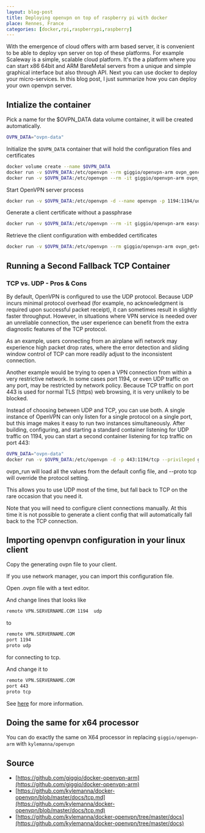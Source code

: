 ```yaml
---
layout: blog-post
title: Deploying openvpn on top of raspberry pi with docker
place: Rennes, France
categories: [docker,rpi,raspberrypi,raspberry]
---
```


With the emergence of cloud offers with arm based server, it is convenient to be able to deploy vpn server on top of these platforms. For example Scaleway is a simple, scalable cloud platform. It's the a platform where you can start x86 64bit and ARM BareMetal servers from a unique and simple graphical interface but also through API. Next you can use docker to deploy your micro-services. In this blog post, I just summarize how you can deploy your own openvpn server. 


<!--more-->

## Intialize the container

Pick a name for the $OVPN_DATA data volume container, it will be created automatically.

```bash
OVPN_DATA="ovpn-data"
```

Initialize the `$OVPN_DATA` container that will hold the configuration files and certificates

```bash
docker volume create --name $OVPN_DATA
docker run -v $OVPN_DATA:/etc/openvpn --rm giggio/openvpn-arm ovpn_genconfig -u udp://VPN.SERVERNAME.COM
docker run -v $OVPN_DATA:/etc/openvpn --rm -it giggio/openvpn-arm ovpn_initpki nopass
```


Start OpenVPN server process

```bash
docker run -v $OVPN_DATA:/etc/openvpn -d --name openvpn -p 1194:1194/udp --cap-add=NET_ADMIN giggio/openvpn-arm
```

Generate a client certificate without a passphrase

```bash
docker run -v $OVPN_DATA:/etc/openvpn --rm -it giggio/openvpn-arm easyrsa build-client-full CLIENTNAME nopass
```

Retrieve the client configuration with embedded certificates

```bash
docker run -v $OVPN_DATA:/etc/openvpn --rm giggio/openvpn-arm ovpn_getclient CLIENTNAME > CLIENTNAME.ovpn
```


## Running a Second Fallback TCP Container

### TCP vs. UDP - Pros & Cons

By default, OpenVPN is configured to use the UDP protocol. Because UDP incurs minimal protocol overhead (for example, no acknowledgment is required upon successful packet receipt), it can sometimes result in slightly faster throughput. However, in situations where VPN service is needed over an unreliable connection, the user experience can benefit from the extra diagnostic features of the TCP protocol.

As an example, users connecting from an airplane wifi network may experience high packet drop rates, where the error detection and sliding window control of TCP can more readily adjust to the inconsistent connection.

Another example would be trying to open a VPN connection from within a very restrictive network. In some cases port 1194, or even UDP traffic on any port, may be restricted by network policy. Because TCP traffic on port 443 is used for normal TLS (https) web browsing, it is very unlikely to be blocked.

Instead of choosing between UDP and TCP, you can use both. A single instance of OpenVPN can only listen for a single protocol on a single port, but this image makes it easy to run two instances simultaneously. After building, configuring, and starting a standard container listening for UDP traffic on 1194, you can start a second container listening for tcp traffic on port 443:

```bash
OVPN_DATA="ovpn-data"
docker run -v $OVPN_DATA:/etc/openvpn -d -p 443:1194/tcp --privileged giggio/openvpn-arm ovpn_run --proto tcp
```

ovpn_run will load all the values from the default config file, and --proto tcp will override the protocol setting.


This allows you to use UDP most of the time, but fall back to TCP on the rare occasion that you need it.

Note that you will need to configure client connections manually. At this time it is not possible to generate a client config that will automatically fall back to the TCP connection.


## Importing openvpn configuration in your linux client

Copy the generating ovpn file to your client. 

If you use network manager, you can import this configuration file. 

Open .ovpn file with a text editor.

And change lines that looks like


```txt
remote VPN.SERVERNAME.COM 1194  udp
```

to

```txt
remote VPN.SERVERNAME.COM 
port 1194 
proto udp
```


for connecting to tcp. 

And change it to 

```txt
remote VPN.SERVERNAME.COM
port 443
proto tcp
```

See [here](http://askubuntu.com/questions/760345/cannot-import-saved-openvpn-configuration-file-in-ubuntu-16-04-lts) for more information. 

## Doing the same for x64 processor

You can do exactly the same on X64 processor in replacing `giggio/openvpn-arm` with `kylemanna/openvpn`


## Source 

- [https://github.com/giggio/docker-openvpn-arm](https://github.com/giggio/docker-openvpn-arm)
- [https://github.com/kylemanna/docker-openvpn/blob/master/docs/tcp.md](https://github.com/kylemanna/docker-openvpn/blob/master/docs/tcp.md)
- [https://github.com/kylemanna/docker-openvpn/tree/master/docs](https://github.com/kylemanna/docker-openvpn/tree/master/docs)


